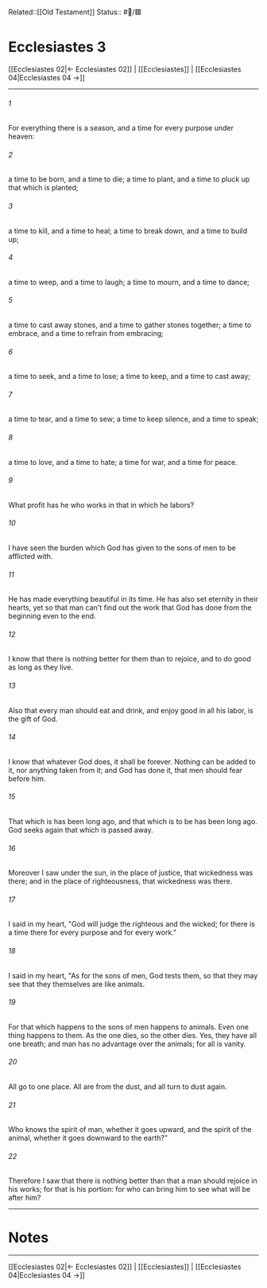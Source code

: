 Related::[[Old Testament]]
Status:: #📖/🟥
# Ecclesiastes 3

[[Ecclesiastes 02|← Ecclesiastes 02]] | [[Ecclesiastes]] | [[Ecclesiastes 04|Ecclesiastes 04 →]]
***



###### 1 
For everything there is a season, and a time for every purpose under heaven: 

###### 2 
a time to be born, and a time to die; a time to plant, and a time to pluck up that which is planted; 

###### 3 
a time to kill, and a time to heal; a time to break down, and a time to build up; 

###### 4 
a time to weep, and a time to laugh; a time to mourn, and a time to dance; 

###### 5 
a time to cast away stones, and a time to gather stones together; a time to embrace, and a time to refrain from embracing; 

###### 6 
a time to seek, and a time to lose; a time to keep, and a time to cast away; 

###### 7 
a time to tear, and a time to sew; a time to keep silence, and a time to speak; 

###### 8 
a time to love, and a time to hate; a time for war, and a time for peace. 

###### 9 
What profit has he who works in that in which he labors? 

###### 10 
I have seen the burden which God has given to the sons of men to be afflicted with. 

###### 11 
He has made everything beautiful in its time. He has also set eternity in their hearts, yet so that man can't find out the work that God has done from the beginning even to the end. 

###### 12 
I know that there is nothing better for them than to rejoice, and to do good as long as they live. 

###### 13 
Also that every man should eat and drink, and enjoy good in all his labor, is the gift of God. 

###### 14 
I know that whatever God does, it shall be forever. Nothing can be added to it, nor anything taken from it; and God has done it, that men should fear before him. 

###### 15 
That which is has been long ago, and that which is to be has been long ago. God seeks again that which is passed away. 

###### 16 
Moreover I saw under the sun, in the place of justice, that wickedness was there; and in the place of righteousness, that wickedness was there. 

###### 17 
I said in my heart, "God will judge the righteous and the wicked; for there is a time there for every purpose and for every work." 

###### 18 
I said in my heart, "As for the sons of men, God tests them, so that they may see that they themselves are like animals. 

###### 19 
For that which happens to the sons of men happens to animals. Even one thing happens to them. As the one dies, so the other dies. Yes, they have all one breath; and man has no advantage over the animals; for all is vanity. 

###### 20 
All go to one place. All are from the dust, and all turn to dust again. 

###### 21 
Who knows the spirit of man, whether it goes upward, and the spirit of the animal, whether it goes downward to the earth?" 

###### 22 
Therefore I saw that there is nothing better than that a man should rejoice in his works; for that is his portion: for who can bring him to see what will be after him?

---
# Notes


***
[[Ecclesiastes 02|← Ecclesiastes 02]] | [[Ecclesiastes]] | [[Ecclesiastes 04|Ecclesiastes 04 →]]
